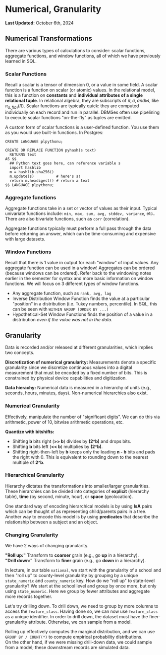 # Numerical, Granularity

**Last Updated:** October 6th, 2024

## Numerical Transformations
There are various types of calculations to consider: scalar functions, aggregate functions, and window functions, all of which we have previously learned in SQL.

### Scalar Functions
Recall a scalar is a tensor of dimension 0, or a value in some field. A scalar function is a function on scalar (or atomic) values. In the relational model, this is a function on **constants** and **individual attributes of a single relational tuple**. In relational algebra, they are subscripts of $\pi, \sigma, and \Join$, like $\pi_{a, f(b)} (R)$. Scalar functions are typically quick: they are computed individually on each record and run in parallel. DBMSes often use pipelining to execute scalar functions "on-the-fly" as tuples are emitted. 

A custom form of scalar functions is a user-defined function. You use them as you would use built-in functions. In Postgres:

```
CREATE LANGUAGE plpythonu;

CREATE OR REPLACE FUNCTION pyhash(s text)
  RETURNS text
AS $$
  ## Python text goes here, can reference variable s
  import hashlib
  m = hashlib.sha256()
  m.update(s)          # here's s!
  return m.hexdigest() # return a text
$$ LANGUAGE plpythonu;
```

### Aggregate functions

Aggregate functions take in a set or vector of values as their input. Typical univariate functions include: `min, max, sum, avg, stddev, variance`, etc.. There are also bivariate functions, such as `corr` (correlation). 

Aggregate functions typically must perform a full pass through the data before returning an answer, which can be time-consuming and expensive with large datasets.

### Window Functions

Recall that there is 1 value in output for each "window" of input values. Any aggregate function can be used in a window! Aggregates can be ordered (because windows can be ordered). Refer back to the windowing notes earlier in the semester for syntax and more basic information on window functions. We will focus on 3 different types of window functions.

- Any aggregate function, such as `rank, avg, lag`
- Inverse Distribution Window Function finds the value at a particular "position" in a distribution (i.e. Tukey numbers, percentile). In SQL, this can be seen with `WITHIN GROUP (ORDER BY ...)`
- Hypothetical-Set Window Functions finds the position of a value in a distribution _even if the value was not in the data._


## Granularity

Data is recorded and/or released at different granularities, which implies two concepts. 

**Discretization of numerical granularity:** Measurements denote a specific granularity since we discretize continuous values into a digital measurement that must be encoded by a fixed number of bits. This is constrained by physical device capabilities and digitization.

**Data hierachy:** Numerical data is measured in a hierarchy of units (e.g., seconds, hours, minutes, days). Non-numerical hierarchies also exist.

### Numerical Granularity

Effectively, manipulate the number of "significant digits". We can do this via arithmetic, power of 10, bitwise arithmetic operations, etc.

**Quantize with bitshifts:**
- Shifting **b** bits right (**>> b**) divides by **(2^b)** and drops bits.
- Shifting **b** bits left (**<< b**) multiplies by **(2^b)**.
- Shifting right-then-left by **b** keeps only the leading **n - b** bits and pads the right with 0. This is equivalent to rounding down to the nearest multiple of **2^b**.


### Hierarchical Granularity

Hierarchy dictates the transformations into smaller/larger granularities. These hierarchies can be divided into categories of **explicit** (hierarchy table), **time** (by second, minute, hour), or **space** (geolocation).

One standard way of encoding hierarchical models is by using **IsA** pairs which can be thought of as representing child/parents pairs in a tree. Another way to encode this model is by using **predicates** that describe the relationship between a subject and an object.

### Changing Granularity

We have 2 ways of changing granularity.

**"Roll up:"** Transform to **coarser** grain (e.g., go **up** in a hierarchy).  
**"Drill down:"** Transform to **finer** grain (e.g., go **down** in a hierarchy).

In lecture, in our table `national`, we start with the granularity of a school and then "roll up" to county-level granularity by grouping by a unique `state_numeric` and `county_numeric` key. How do we "roll up" to state-level granularity? We start at the school level and group by once more, but only using `state_numeric`. Here we group by fewer attributes and aggregate more records together.

Let's try drilling down. To drill down, we need to group by more columns to access the `feature_class`. Having done so, we can now use `feature_class` as a unique identifier. In order to drill down, the dataset must have the finer-granularity attribute. Otherwise, we can sample from a model.

Rolling up effectively computes the marginal distribution, and we can use `GROUP BY / COUNT(*)` to compute empirical probability distributions.  
On the other hand, if we were missing drill-down data, we could sample from a model; these downstream records are simulated data.
